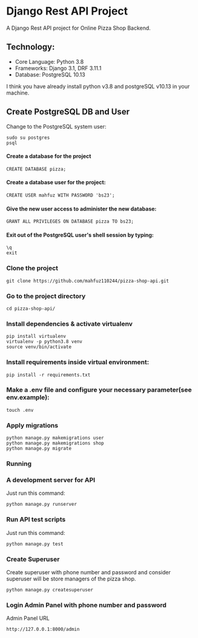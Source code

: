 # Django Rest API Project

A Django Rest API project for Online Pizza Shop Backend.

## Technology:
* Core Language: Python 3.8
* Frameworks: Django 3.1, DRF 3.11.1
* Database: PostgreSQL 10.13

I think you have already install python v3.8 and postgreSQL v10.13 in your machine.

## Create PostgreSQL DB and User

Change to the PostgreSQL system user:
```
sudo su postgres
psql
```

#### Create a database for the project

```
CREATE DATABASE pizza;
```

#### Create a database user for the project:

```
CREATE USER mahfuz WITH PASSWORD 'bs23';
```

#### Give the new user access to administer the new database:

```
GRANT ALL PRIVILEGES ON DATABASE pizza TO bs23;
```

#### Exit out of the PostgreSQL user's shell session by typing:

```
\q
exit
```

### Clone the project

```
git clone https://github.com/mahfuz110244/pizza-shop-api.git
```

### Go to the project directory
```
cd pizza-shop-api/
```

### Install dependencies & activate virtualenv

```
pip install virtualenv
virtualenv -p python3.8 venv
source venv/bin/activate
```


### Install requirements inside virtual environment:
```
pip install -r requirements.txt
```

### Make a .env file and configure your necessary parameter(see env.example):

```
touch .env
```


### Apply migrations

```
python manage.py makemigrations user
python manage.py makemigrations shop
python manage.py migrate
```

### Running

### A development server for API

Just run this command:

```
python manage.py runserver
```

### Run API test scripts

Just run this command:

```
python manage.py test
```

### Create Superuser
Create superuser with phone number and password and consider superuser will be store managers of
the pizza shop.

```
python manage.py createsuperuser
```

### Login Admin Panel with phone number and password
Admin Panel URL
```
http://127.0.0.1:8000/admin
```
